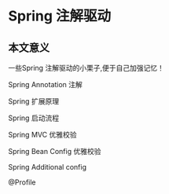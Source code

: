 # Spring 注解驱动

## 本文意义

一些Spring 注解驱动的小栗子,便于自己加强记忆！

Spring Annotation 注解



Spring 扩展原理

Spring 启动流程

Spring MVC 优雅校验


Spring Bean Config 优雅校验

Spring Additional config

@Profile
